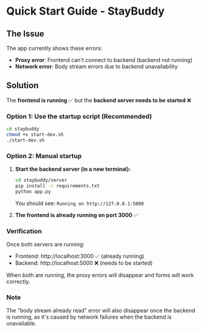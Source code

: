 # Quick Start Guide - StayBuddy

## The Issue

The app currently shows these errors:

- **Proxy error**: Frontend can't connect to backend (backend not running)
- **Network error**: Body stream errors due to backend unavailability

## Solution

The **frontend is running** ✅ but the **backend server needs to be started** ❌

### Option 1: Use the startup script (Recommended)

```bash
cd staybuddy
chmod +x start-dev.sh
./start-dev.sh
```

### Option 2: Manual startup

1. **Start the backend server (in a new terminal):**

   ```bash
   cd staybuddy/server
   pip install -r requirements.txt
   python app.py
   ```

   You should see: `Running on http://127.0.0.1:5000`

2. **The frontend is already running on port 3000** ✅

### Verification

Once both servers are running:

- Frontend: http://localhost:3000 ✅ (already running)
- Backend: http://localhost:5000 ❌ (needs to be started)

When both are running, the proxy errors will disappear and forms will work correctly.

### Note

The "body stream already read" error will also disappear once the backend is running, as it's caused by network failures when the backend is unavailable.
